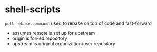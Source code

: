# shell-scripts

`pull-rebase.command`: used to rebase on top of code and fast-forward
- assumes remote is set up for upstream
- origin is forked repository
- upstream is original organization/user repository
